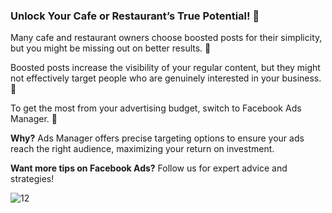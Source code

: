 
### Unlock Your Cafe or Restaurant’s True Potential! 🤩

Many cafe and restaurant owners choose boosted posts for their simplicity, but you might be missing out on better results. 🤯

Boosted posts increase the visibility of your regular content, but they might not effectively target people who are genuinely interested in your business. 👀

To get the most from your advertising budget, switch to Facebook Ads Manager. 🍂

**Why?** Ads Manager offers precise targeting options to ensure your ads reach the right audience, maximizing your return on investment.

**Want more tips on Facebook Ads?** Follow us for expert advice and strategies!

![12](https://github.com/user-attachments/assets/9d6acc0a-d371-4064-87ba-22fdf9805e7b)
